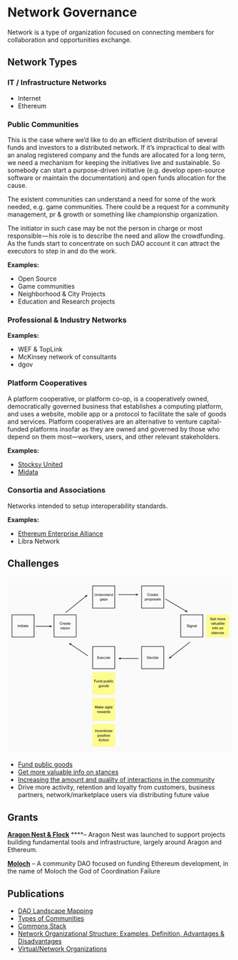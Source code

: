 # Network Governance

Network is a type of organization focused on connecting members for collaboration and opportunities exchange.

## Network Types

### IT / Infrastructure Networks

* Internet
* Ethereum

### Public Communities

This is the case where we’d like to do an efficient distribution of several funds and investors to a distributed network. If it’s impractical to deal with an analog registered company and the funds are allocated for a long term, we need a mechanism for keeping the initiatives live and sustainable. So somebody can start a purpose-driven initiative \(e.g. develop open-source software or maintain the documentation\) and open funds allocation for the cause.

The existent communities can understand a need for some of the work needed, e.g. game communities. There could be a request for a community management, pr & growth or something like championship organization.

The initiator in such case may be not the person in charge or most responsible — his role is to describe the need and allow the crowdfunding. As the funds start to concentrate on such DAO account it can attract the executors to step in and do the work.

**Examples:**

* Open Source
* Game communities
* Neighborhood & City Projects
* Education and Research projects

### Professional & Industry Networks

**Examples:**

* WEF & TopLink
* McKinsey network of consultants
* dgov

### Platform Cooperatives

A platform cooperative, or platform co-op, is a cooperatively owned, democratically governed business that establishes a computing platform, and uses a website, mobile app or a protocol to facilitate the sale of goods and services. Platform cooperatives are an alternative to venture capital-funded platforms insofar as they are owned and governed by those who depend on them most—workers, users, and other relevant stakeholders.

**Examples:**

* [Stocksy United](https://en.wikipedia.org/wiki/Stocksy_United)
* [Midata](https://www.midata.coop/)

### Consortia and Associations

Networks intended to setup interoperability standards.

**Examples:**

* [Ethereum Enterprise Alliance](https://entethalliance.org/)
* Libra Network

## Challenges

![](../../.gitbook/assets/image%20%2818%29.png)

* [Fund public goods](funding-public-goods.md)
* [Get more valuable info on stances](ethereum-governance-signals.md)
* [Increasing the amount and quality of interactions in the community](increasing-the-amount-and-quality-of-interactions-in-the-community.md)
* Drive more activity, retention and loyalty from customers, business partners, network/marketplace users via distributing future value

## Grants

[**Aragon Nest & Flock**](https://github.com/aragon/nest) ****– Aragon Nest was launched to support projects building fundamental tools and infrastructure, largely around Aragon and Ethereum.

[**Moloch**](https://molochdao.com/) – A community DAO focused on funding Ethereum development, in the name of Moloch the God of Coordination Failure

## Publications

* [DAO Landscape Mapping](https://mapping.daolandscape.today/)
* [Types of Communities](http://www.feverbee.com/wp-content/uploads/2010/11/TypesofCommunities.pdf)
* [Commons Stack](https://commons-stack.gitbook.io/wiki/)
* [Network Organizational Structure: Examples, Definition, Advantages & Disadvantages](https://advergize.com/business/network-organizational-structure-examples-definition-advantages-disadvantages/)
* [Virtual/Network Organizations](http://www.analytictech.com/mb021/virtual.htm)

